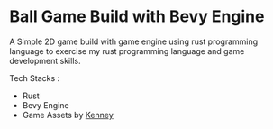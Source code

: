 # Ball Game Build with Bevy Engine

A Simple 2D game build with game engine using rust programming language to exercise my rust programming language and game development skills.

Tech Stacks :

- Rust
- Bevy Engine
- Game Assets by [Kenney]('https://www.kenney.nl/')

